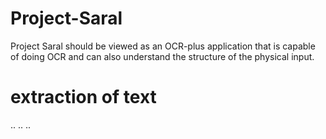 # Project-Saral
Project Saral should be viewed as an OCR-plus application that is capable of doing OCR and can also understand the structure of the physical input.
# extraction of text

..
..
..
